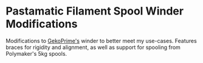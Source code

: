 # Pastamatic Filament Spool Winder Modifications
Modifications to [GekoPrime's](https://www.printables.com/@GekoPrime) winder to better meet my use-cases. Features braces for rigidity and alignment, as well as support for spooling from Polymaker's 5kg spools.
